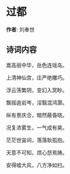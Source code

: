 # 过都

**作者**: 刘奉世

## 诗词内容

嵩高丽中华，岳色连瑶岛。

上清神仙宫，庄严绝雕巧。

浮云荡繁阴，变幻入冥眇。

飘摇逾岩岑，淫翳混鸿灏。

纵有景庆合，暗然蔽昏晓。

况复浓雾生，一气成有昊。

茫茫世宙间，落落耿孤抱。

天意不可知，烦心惄焉𢭏。

安得嘘大风，八方净如扫。

